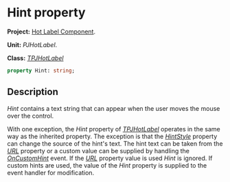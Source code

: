 # Hint property #

**Project:** [Hot Label Component](HotLabelComponent.md).

**Unit:** _PJHotLabel_.

**Class:** _[TPJHotLabel](TPJHotLabel.md)_

```pascal
property Hint: string;
```

## Description ##

_Hint_ contains a text string that can appear when the user moves the mouse over the control.

With one exception, the _Hint_ property of _[TPJHotLabel](TPJHotLabel.md)_ operates in the same way as the inherited property. The exception is that the _[HintStyle](TPJHotLabelHintStyle.md)_ property can change the source of the hint's text. The hint text can be taken from the _[URL](TPJHotLabelURL.md)_ property or a custom value can be supplied by handling the _[OnCustomHint](TPJHotLabelOnCustomHint.md)_ event. If the _[URL](TPJHotLabelURL.md)_ property value is used _Hint_ is ignored. If custom hints are used, the value of the _Hint_ property is supplied to the event handler for modification.